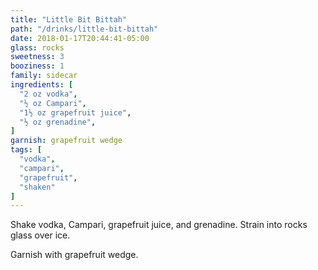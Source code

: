 ```yaml
---
title: "Little Bit Bittah"
path: "/drinks/little-bit-bittah"
date: 2018-01-17T20:44:41-05:00
glass: rocks
sweetness: 3
booziness: 1
family: sidecar
ingredients: [
  "2 oz vodka",
  "½ oz Campari",
  "1½ oz grapefruit juice",
  "½ oz grenadine",
]
garnish: grapefruit wedge
tags: [
  "vodka",
  "campari",
  "grapefruit",
  "shaken"
]
---
```

Shake vodka, Campari, grapefruit juice, and grenadine. Strain into rocks glass over ice.

Garnish with grapefruit wedge.

